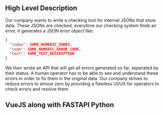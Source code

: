 ## High Level Description

Our company wants to write a checking tool for internal JSONs that store data. These JSONs are checked, everytime our checking system finds an error, it generates a JSON error object like:

```json
{
  "index": SOME_NUMERIC_INDEX,
  "code": SOME_NUMERIC_ERROR_CODE,
  "text": SOME_TEXT_DESCRIPTION
}
```

We then wrote an API that will get all errors generated so far, seperated by their status. A human operator has to be able to see and understand these errors in order to fix them in the original data. Our company strives to reduce errors to almost zero by providing a flawless UI/UX for operators to check errors and resolve them.

## VueJS along with FASTAPI Python
